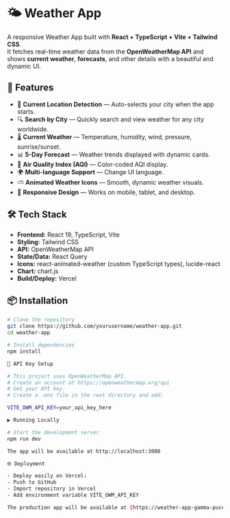 # 🌤 Weather App

A responsive Weather App built with **React + TypeScript + Vite + Tailwind CSS**.  
It fetches real-time weather data from the **OpenWeatherMap API** and shows **current weather**, **forecasts**, and other details with a beautiful and dynamic UI.

## 🚀 Features
- 📍 **Current Location Detection** — Auto-selects your city when the app starts.
- 🔍 **Search by City** — Quickly search and view weather for any city worldwide.
- 🌡 **Current Weather** — Temperature, humidity, wind, pressure, sunrise/sunset.
- 📊 **5-Day Forecast** — Weather trends displayed with dynamic cards.
- 💨 **Air Quality Index (AQI)** — Color-coded AQI display.
- 🌍 **Multi-language Support** — Change UI language.
- ⛅ **Animated Weather Icons** — Smooth, dynamic weather visuals.
- 📱 **Responsive Design** — Works on mobile, tablet, and desktop.

## 🛠 Tech Stack
- **Frontend:** React 19, TypeScript, Vite
- **Styling:** Tailwind CSS
- **API:** OpenWeatherMap API
- **State/Data:** React Query
- **Icons:** react-animated-weather (custom TypeScript types), lucide-react
- **Chart:** chart.js
- **Build/Deploy:** Vercel

## 📦 Installation
```bash
# Clone the repository
git clone https://github.com/yourusername/weather-app.git
cd weather-app

# Install dependencies
npm install

🔑 API Key Setup

# This project uses OpenWeatherMap API.
# Create an account at https://openweathermap.org/api
# Get your API key.
# Create a .env file in the root directory and add:

VITE_OWM_API_KEY=your_api_key_here

▶ Running Locally

# Start the development server
npm run dev

The app will be available at http://localhost:3000

🌐 Deployment

- Deploy easily on Vercel:
- Push to GitHub
- Import repository in Vercel
- Add environment variable VITE_OWM_API_KEY

The production app will be available at (https://weather-app-gamma-puce-43.vercel.app/)
